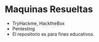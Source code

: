 # Maquinas Resueltas
*  TryHackme, HacktheBox
*  Pentesting
*  El repositorio es para fines educativos.
